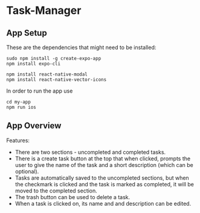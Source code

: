 # Task-Manager 

## App Setup 
These are the dependencies that might need to be installed: 

```
sudo npm install -g create-expo-app  
npm install expo-cli

npm install react-native-modal
npm install react-native-vector-icons
```

In order to run the app use 


```
cd my-app
npm run ios 
```

## App Overview 

Features: 
- There are two sections - uncompleted and completed tasks.  
- There is a create task button at the top that when clicked, prompts the user to give the name of the task and a short description (which can be optional). 
- Tasks are automatically saved to the uncompleted sections, but when the checkmark is clicked and the task is marked as completed, it will be moved to the completed section. 
- The trash button can be used to delete a task. 
- When a task is clicked on, its name and and description can be edited. 
